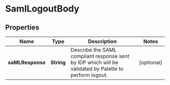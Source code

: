# SamlLogoutBody

## Properties
Name | Type | Description | Notes
------------ | ------------- | ------------- | -------------
**saMLResponse** | **String** | Describe the SAML compliant response sent by IDP which will be validated by Palette to perform logout. |  [optional]
